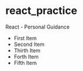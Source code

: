 # react_practice
React - Personal Guidance

- First Item
- Second Item
- Thirth Item
- Forth Item
- Fifth Item
